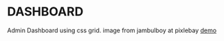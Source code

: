 # DASHBOARD
Admin Dashboard using css grid.
image from jambulboy at pixlebay
[demo](https://lafetz.github.io/DASHBOARD/)

